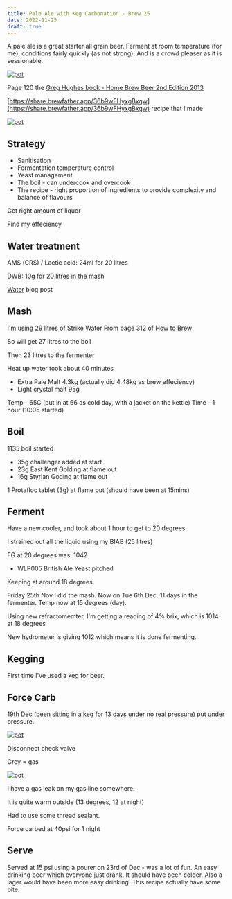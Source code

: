```yaml
---
title: Pale Ale with Keg Carbonation - Brew 25 
date: 2022-11-25
draft: true 
---
```


<!-- [https://www.brewersfriend.com/homebrew/recipe/view/1289160/kingston-jpa](https://www.brewersfriend.com/homebrew/recipe/view/1289160/kingston-jpa)  -->
<!-- [![pot](/images/2022-10-08/6.jpg "treatment")](/images/2022-10-08/6.jpg) -->

A pale ale is a great starter all grain beer. Ferment at room temperature (for me), conditions fairly quickly (as not strong). And is a crowd pleaser as it is sessionable.

[![pot](/images/2022-11-22/1.jpg "recipe")](/images/2022-11-22/1.jpg)

Page 120 the [Greg Hughes book - Home Brew Beer 2nd Edition 2013](https://www.amazon.co.uk/Home-Brew-Beer-Greg-Hughes/dp/1409331768)

[https://share.brewfather.app/36b9wFHyxgBxgw](https://share.brewfather.app/36b9wFHyxgBxgw) recipe that I made

[![pot](/images/2022-11-22/2.jpg "beer")](/images/2022-11-22/2.jpg)

## Strategy

- Sanitisation
- Fermentation temperature control
- Yeast management
- The boil - can undercook and overcook
- The recipe - right proportion of ingredients to provide complexity and balance of flavours

Get right amount of liquor

Find my effeciency

## Water treatment
AMS (CRS) / Lactic acid: 24ml for 20 litres

DWB: 10g for 20 litres in the mash 

[Water]() blog post

## Mash
I'm using 29 litres of Strike Water From page 312 of [How to Brew]() 

So will get 27 litres to the boil

Then 23 litres to the fermenter

Heat up water took about 40 minutes

- Extra Pale Malt 4.3kg (actually did 4.48kg as brew effeciency)
- Light crystal malt 95g

Temp - 65C (put in at 66 as cold day, with a jacket on the kettle)
Time - 1 hour (10:05 started)


## Boil

1135 boil started

- 35g challenger added at start
- 23g East Kent Golding at flame out
- 16g Styrian Goding at flame out

1 Protafloc tablet (3g) at flame out (should have been at 15mins)

## Ferment 

Have a new cooler, and took about 1 hour to get to 20 degrees.

I strained out all the liquid using my BIAB (25 litres)

FG at 20 degrees was: 1042

- WLP005 British Ale Yeast pitched

Keeping at around 18 degrees.

Friday 25th Nov I did the mash. Now on Tue 6th Dec. 11 days in the fermenter. Temp now at 15 degrees (day).

Using new refractomemter, I'm getting a reading of 4% brix, which is 1014 at 18 degrees

New hydrometer is giving 1012 which means it is done fermenting.

## Kegging

First time I've used a keg for beer.

## Force Carb

19th Dec (been sitting in a keg for 13 days under no real pressure) put under pressure.


[![pot](/images/2022-11-22/5.jpg "recipe")](/images/2022-11-22/5.jpg)

Disconnect check valve

Grey = gas


[![pot](/images/2022-11-22/6.jpg "recipe")](/images/2022-11-22/6.jpg)

I have a gas leak on my gas line somewhere. 

It is quite warm outside (13 degrees, 12 at night)

Had to use some thread sealant.

Force carbed at 40psi for 1 night

## Serve

Served at 15 psi using a pourer on 23rd of Dec - was a lot of fun. An easy drinking beer which everyone just drank. It should have been colder. Also a lager would have been more easy drinking. This recipe actually have some bite.


